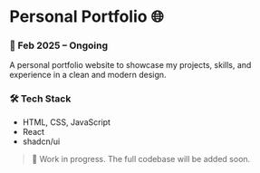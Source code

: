 # Personal Portfolio 🌐

### 📅 Feb 2025 – Ongoing

A personal portfolio website to showcase my projects, skills, and experience in a clean and modern design.

### 🛠️ Tech Stack
- HTML, CSS, JavaScript
- React
- shadcn/ui

> 🚧 Work in progress. The full codebase will be added soon.

